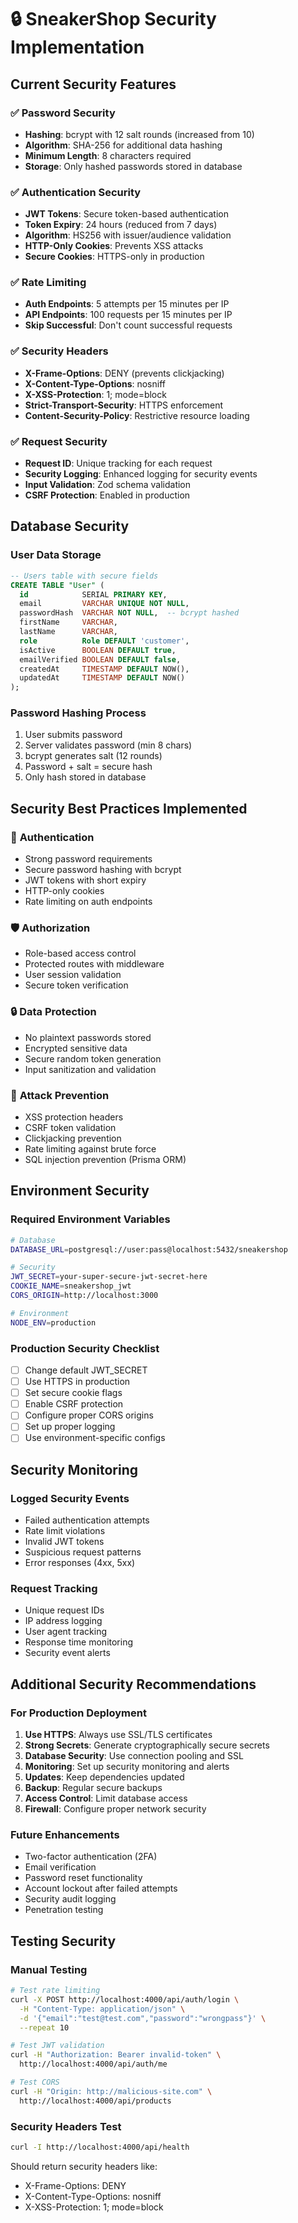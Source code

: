 # 🔒 SneakerShop Security Implementation

## Current Security Features

### ✅ **Password Security**
- **Hashing**: bcrypt with 12 salt rounds (increased from 10)
- **Algorithm**: SHA-256 for additional data hashing
- **Minimum Length**: 8 characters required
- **Storage**: Only hashed passwords stored in database

### ✅ **Authentication Security**
- **JWT Tokens**: Secure token-based authentication
- **Token Expiry**: 24 hours (reduced from 7 days)
- **Algorithm**: HS256 with issuer/audience validation
- **HTTP-Only Cookies**: Prevents XSS attacks
- **Secure Cookies**: HTTPS-only in production

### ✅ **Rate Limiting**
- **Auth Endpoints**: 5 attempts per 15 minutes per IP
- **API Endpoints**: 100 requests per 15 minutes per IP
- **Skip Successful**: Don't count successful requests

### ✅ **Security Headers**
- **X-Frame-Options**: DENY (prevents clickjacking)
- **X-Content-Type-Options**: nosniff
- **X-XSS-Protection**: 1; mode=block
- **Strict-Transport-Security**: HTTPS enforcement
- **Content-Security-Policy**: Restrictive resource loading

### ✅ **Request Security**
- **Request ID**: Unique tracking for each request
- **Security Logging**: Enhanced logging for security events
- **Input Validation**: Zod schema validation
- **CSRF Protection**: Enabled in production

## Database Security

### User Data Storage
```sql
-- Users table with secure fields
CREATE TABLE "User" (
  id            SERIAL PRIMARY KEY,
  email         VARCHAR UNIQUE NOT NULL,
  passwordHash  VARCHAR NOT NULL,  -- bcrypt hashed
  firstName     VARCHAR,
  lastName      VARCHAR,
  role          Role DEFAULT 'customer',
  isActive      BOOLEAN DEFAULT true,
  emailVerified BOOLEAN DEFAULT false,
  createdAt     TIMESTAMP DEFAULT NOW(),
  updatedAt     TIMESTAMP DEFAULT NOW()
);
```

### Password Hashing Process
1. User submits password
2. Server validates password (min 8 chars)
3. bcrypt generates salt (12 rounds)
4. Password + salt = secure hash
5. Only hash stored in database

## Security Best Practices Implemented

### 🔐 **Authentication**
- Strong password requirements
- Secure password hashing with bcrypt
- JWT tokens with short expiry
- HTTP-only cookies
- Rate limiting on auth endpoints

### 🛡️ **Authorization**
- Role-based access control
- Protected routes with middleware
- User session validation
- Secure token verification

### 🔒 **Data Protection**
- No plaintext passwords stored
- Encrypted sensitive data
- Secure random token generation
- Input sanitization and validation

### 🚫 **Attack Prevention**
- XSS protection headers
- CSRF token validation
- Clickjacking prevention
- Rate limiting against brute force
- SQL injection prevention (Prisma ORM)

## Environment Security

### Required Environment Variables
```bash
# Database
DATABASE_URL=postgresql://user:pass@localhost:5432/sneakershop

# Security
JWT_SECRET=your-super-secure-jwt-secret-here
COOKIE_NAME=sneakershop_jwt
CORS_ORIGIN=http://localhost:3000

# Environment
NODE_ENV=production
```

### Production Security Checklist
- [ ] Change default JWT_SECRET
- [ ] Use HTTPS in production
- [ ] Set secure cookie flags
- [ ] Enable CSRF protection
- [ ] Configure proper CORS origins
- [ ] Set up proper logging
- [ ] Use environment-specific configs

## Security Monitoring

### Logged Security Events
- Failed authentication attempts
- Rate limit violations
- Invalid JWT tokens
- Suspicious request patterns
- Error responses (4xx, 5xx)

### Request Tracking
- Unique request IDs
- IP address logging
- User agent tracking
- Response time monitoring
- Security event alerts

## Additional Security Recommendations

### For Production Deployment
1. **Use HTTPS**: Always use SSL/TLS certificates
2. **Strong Secrets**: Generate cryptographically secure secrets
3. **Database Security**: Use connection pooling and SSL
4. **Monitoring**: Set up security monitoring and alerts
5. **Updates**: Keep dependencies updated
6. **Backup**: Regular secure backups
7. **Access Control**: Limit database access
8. **Firewall**: Configure proper network security

### Future Enhancements
- Two-factor authentication (2FA)
- Email verification
- Password reset functionality
- Account lockout after failed attempts
- Security audit logging
- Penetration testing

## Testing Security

### Manual Testing
```bash
# Test rate limiting
curl -X POST http://localhost:4000/api/auth/login \
  -H "Content-Type: application/json" \
  -d '{"email":"test@test.com","password":"wrongpass"}' \
  --repeat 10

# Test JWT validation
curl -H "Authorization: Bearer invalid-token" \
  http://localhost:4000/api/auth/me

# Test CORS
curl -H "Origin: http://malicious-site.com" \
  http://localhost:4000/api/products
```

### Security Headers Test
```bash
curl -I http://localhost:4000/api/health
```

Should return security headers like:
- X-Frame-Options: DENY
- X-Content-Type-Options: nosniff
- X-XSS-Protection: 1; mode=block
